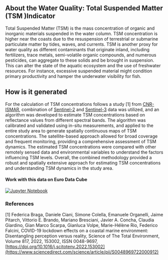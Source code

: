 ## About the Water Quality: Total Suspended Matter (TSM )Indicator
Total Suspended Matter (TSM) is the mass concentration of organic and inorganic materials suspended in the water column. TSM concentration is higher near the coasts due to the resuspension of terrestrial or submarine particulate matter by tides, waves, and currents. TSM is another proxy for water quality as different contaminants that originate inland, including fertilizers, trace metals, semi-volatile organic compounds, and numerous pesticides, can aggregate to these solids and be brought in suspension. This can alter the state of the aquatic ecosystem and the use of freshwater resources. For instance, excessive suspended material might condition primary productivity and hamper the underwater visibility for fish.

## How is it generated
For the calculation of TSM concentrations follows a study [1] from [CNR-ISMAR](http://www.ismar.cnr.it/), combination of [Sentinel-2](https://sentinel.esa.int/web/sentinel/missions/sentinel-2) and [Sentinel-3](https://sentinel.esa.int/web/sentinel/missions/sentinel-3) data was utilized, and an algorithm was developed to estimate TSM concentrations based on reflectance values from different spectral bands. The algorithm was calibrated and validated using in-situ measurements, and applied to the entire study area to generate spatially continuous maps of TSM concentrations. The satellite-based approach allowed for broad coverage and frequent monitoring, providing a comprehensive assessment of TSM dynamics. The estimated TSM concentrations were compared with other remotely sensed data and environmental variables to understand the factors influencing TSM levels. Overall, the combined methodology provided a robust and spatially extensive approach for estimating TSM concentrations and understanding TSM dynamics in the study area.

#### Work with this data on Euro Data Cube 

[![Jupyter Notebook](https://img.shields.io/badge/jupyter-%23FA0F00.svg?style=for-the-badge&logo=jupyter&logoColor=white)](https://eurodatacube.com/notebooks/contributions/IGARSS2022/IGARSS-22_Lockdown_in_Venice.ipynb)


### References
[1] Federica Braga, Daniele Ciani, Simone Colella, Emanuele Organelli, Jaime Pitarch, Vittorio E. Brando, Mariano Bresciani, Javier A. Concha, Claudia Giardino, Gian Marco Scarpa, Gianluca Volpe, Marie-Hélène Rio, Federico Falcini, COVID-19 lockdown effects on a coastal marine environment: Disentangling perception versus reality, Science of The Total Environment, Volume 817, 2022, 153002, ISSN 0048-9697, [https://doi.org/10.1016/j.scitotenv.2022.153002](https://www.sciencedirect.com/science/article/pii/S0048969722000912)





